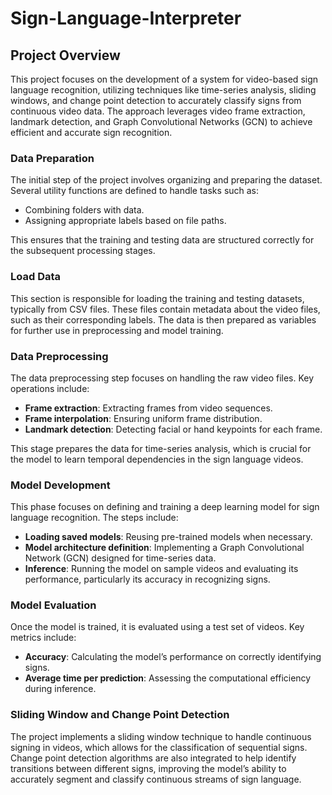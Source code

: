 # Sign-Language-Interpreter

## Project Overview

This project focuses on the development of a system for video-based sign language recognition, utilizing techniques like time-series analysis, sliding windows, and change point detection to accurately classify signs from continuous video data. The approach leverages video frame extraction, landmark detection, and Graph Convolutional Networks (GCN) to achieve efficient and accurate sign recognition.

### Data Preparation

The initial step of the project involves organizing and preparing the dataset. Several utility functions are defined to handle tasks such as:
- Combining folders with data.
- Assigning appropriate labels based on file paths.

This ensures that the training and testing data are structured correctly for the subsequent processing stages.

### Load Data

This section is responsible for loading the training and testing datasets, typically from CSV files. These files contain metadata about the video files, such as their corresponding labels. The data is then prepared as variables for further use in preprocessing and model training.

### Data Preprocessing

The data preprocessing step focuses on handling the raw video files. Key operations include:
- **Frame extraction**: Extracting frames from video sequences.
- **Frame interpolation**: Ensuring uniform frame distribution.
- **Landmark detection**: Detecting facial or hand keypoints for each frame.

This stage prepares the data for time-series analysis, which is crucial for the model to learn temporal dependencies in the sign language videos.

### Model Development

This phase focuses on defining and training a deep learning model for sign language recognition. The steps include:
- **Loading saved models**: Reusing pre-trained models when necessary.
- **Model architecture definition**: Implementing a Graph Convolutional Network (GCN) designed for time-series data.
- **Inference**: Running the model on sample videos and evaluating its performance, particularly its accuracy in recognizing signs.

### Model Evaluation

Once the model is trained, it is evaluated using a test set of videos. Key metrics include:
- **Accuracy**: Calculating the model’s performance on correctly identifying signs.
- **Average time per prediction**: Assessing the computational efficiency during inference.

### Sliding Window and Change Point Detection

The project implements a sliding window technique to handle continuous signing in videos, which allows for the classification of sequential signs. Change point detection algorithms are also integrated to help identify transitions between different signs, improving the model’s ability to accurately segment and classify continuous streams of sign language.

